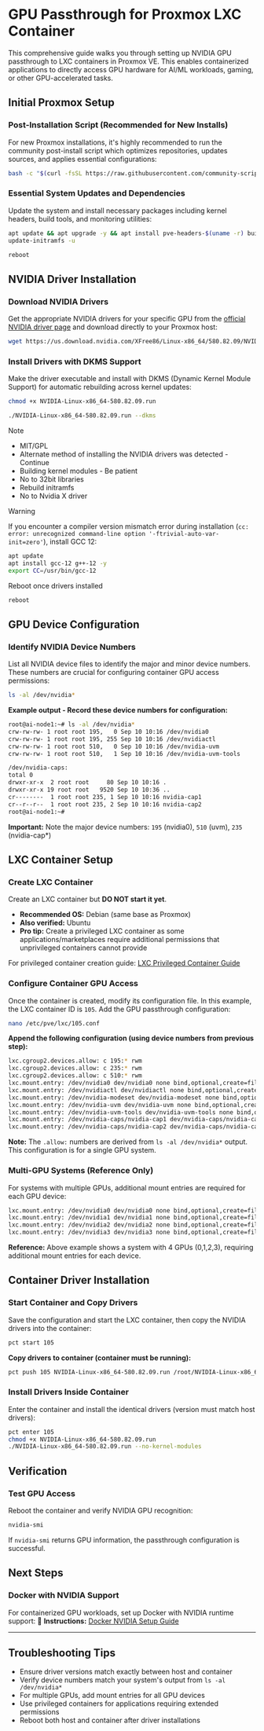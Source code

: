 # GPU Passthrough for Proxmox LXC Container

This comprehensive guide walks you through setting up NVIDIA GPU passthrough to LXC containers in Proxmox VE. This enables containerized applications to directly access GPU hardware for AI/ML workloads, gaming, or other GPU-accelerated tasks.

## Initial Proxmox Setup

### Post-Installation Script (Recommended for New Installs)
For new Proxmox installations, it's highly recommended to run the community post-install script which optimizes repositories, updates sources, and applies essential configurations:

```bash
bash -c "$(curl -fsSL https://raw.githubusercontent.com/community-scripts/ProxmoxVE/main/tools/pve/post-pve-install.sh)"
```

### Essential System Updates and Dependencies
Update the system and install necessary packages including kernel headers, build tools, and monitoring utilities:

```bash
apt update && apt upgrade -y && apt install pve-headers-$(uname -r) build-essential software-properties-common make nvtop htop -y
update-initramfs -u
```

```bash
reboot
```

## NVIDIA Driver Installation

### Download NVIDIA Drivers
Get the appropriate NVIDIA drivers for your specific GPU from the [official NVIDIA driver page](https://www.nvidia.com/en-us/drivers/) and download directly to your Proxmox host:

```bash
wget https://us.download.nvidia.com/XFree86/Linux-x86_64/580.82.09/NVIDIA-Linux-x86_64-580.82.09.run
```

### Install Drivers with DKMS Support
Make the driver executable and install with DKMS (Dynamic Kernel Module Support) for automatic rebuilding across kernel updates:

```bash
chmod +x NVIDIA-Linux-x86_64-580.82.09.run
```

```bash
./NVIDIA-Linux-x86_64-580.82.09.run --dkms
```
> [!NOTE]
> - MIT/GPL
> - Alternate method of installing the NVIDIA drivers was detected - Continue
> - Building kernel modules - Be patient
> - No to 32bit libraries
> - Rebuild initramfs
> - No to Nvidia X driver

> [!WARNING]  
> If you encounter a compiler version mismatch error during installation (`cc: error: unrecognized command-line option '-ftrivial-auto-var-init=zero'`), install GCC 12:

```bash
apt update
apt install gcc-12 g++-12 -y
export CC=/usr/bin/gcc-12
```

Reboot once drivers installed

```bash
reboot
```

## GPU Device Configuration

### Identify NVIDIA Device Numbers
List all NVIDIA device files to identify the major and minor device numbers. These numbers are crucial for configuring container GPU access permissions:

```bash
ls -al /dev/nvidia*
```

**Example output - Record these device numbers for configuration:**
```bash
root@ai-node1:~# ls -al /dev/nvidia*
crw-rw-rw- 1 root root 195,   0 Sep 10 10:16 /dev/nvidia0
crw-rw-rw- 1 root root 195, 255 Sep 10 10:16 /dev/nvidiactl
crw-rw-rw- 1 root root 510,   0 Sep 10 10:16 /dev/nvidia-uvm
crw-rw-rw- 1 root root 510,   1 Sep 10 10:16 /dev/nvidia-uvm-tools

/dev/nvidia-caps:
total 0
drwxr-xr-x  2 root root     80 Sep 10 10:16 .
drwxr-xr-x 19 root root   9520 Sep 10 10:36 ..
cr--------  1 root root 235, 1 Sep 10 10:16 nvidia-cap1
cr--r--r--  1 root root 235, 2 Sep 10 10:16 nvidia-cap2
root@ai-node1:~# 
```

**Important:** Note the major device numbers: `195` (nvidia0), `510` (uvm), `235` (nvidia-cap*)

## LXC Container Setup

### Create LXC Container
Create an LXC container but **DO NOT start it yet**. 
- **Recommended OS:** Debian (same base as Proxmox) 
- **Also verified:** Ubuntu
- **Pro tip:** Create a privileged LXC container as some applications/marketplaces require additional permissions that unprivileged containers cannot provide

For privileged container creation guide: [LXC Privileged Container Guide](https://github.com/en4ble1337/proxmox-tools/blob/main/lxc-privledged-ct.md)

### Configure Container GPU Access
Once the container is created, modify its configuration file. In this example, the LXC container ID is `105`. Add the GPU passthrough configuration:

```bash
nano /etc/pve/lxc/105.conf
```

**Append the following configuration (using device numbers from previous step):**
```bash
lxc.cgroup2.devices.allow: c 195:* rwm
lxc.cgroup2.devices.allow: c 235:* rwm
lxc.cgroup2.devices.allow: c 510:* rwm
lxc.mount.entry: /dev/nvidia0 dev/nvidia0 none bind,optional,create=file
lxc.mount.entry: /dev/nvidiactl dev/nvidiactl none bind,optional,create=file
lxc.mount.entry: /dev/nvidia-modeset dev/nvidia-modeset none bind,optional,create=file
lxc.mount.entry: /dev/nvidia-uvm dev/nvidia-uvm none bind,optional,create=file
lxc.mount.entry: /dev/nvidia-uvm-tools dev/nvidia-uvm-tools none bind,optional,create=file
lxc.mount.entry: /dev/nvidia-caps/nvidia-cap1 dev/nvidia-caps/nvidia-cap1 none bind,optional,create=file
lxc.mount.entry: /dev/nvidia-caps/nvidia-cap2 dev/nvidia-caps/nvidia-cap2 none bind,optional,create=file
```

**Note:** The `.allow:` numbers are derived from `ls -al /dev/nvidia*` output. This configuration is for a single GPU system.

### Multi-GPU Systems (Reference Only)
For systems with multiple GPUs, additional mount entries are required for each GPU device:

```bash
lxc.mount.entry: /dev/nvidia0 dev/nvidia0 none bind,optional,create=file
lxc.mount.entry: /dev/nvidia1 dev/nvidia1 none bind,optional,create=file
lxc.mount.entry: /dev/nvidia2 dev/nvidia2 none bind,optional,create=file
lxc.mount.entry: /dev/nvidia3 dev/nvidia3 none bind,optional,create=file
```

**Reference:** Above example shows a system with 4 GPUs (0,1,2,3), requiring additional mount entries for each device.

## Container Driver Installation

### Start Container and Copy Drivers
Save the configuration and start the LXC container, then copy the NVIDIA drivers into the container:

```bash
pct start 105
```

**Copy drivers to container (container must be running):**
```bash
pct push 105 NVIDIA-Linux-x86_64-580.82.09.run /root/NVIDIA-Linux-x86_64-580.82.09.run
```

### Install Drivers Inside Container
Enter the container and install the identical drivers (version must match host drivers):

```bash
pct enter 105
chmod +x NVIDIA-Linux-x86_64-580.82.09.run
./NVIDIA-Linux-x86_64-580.82.09.run --no-kernel-modules
```

## Verification

### Test GPU Access
Reboot the container and verify NVIDIA GPU recognition:

```bash
nvidia-smi
```

If `nvidia-smi` returns GPU information, the passthrough configuration is successful.

## Next Steps

### Docker with NVIDIA Support
For containerized GPU workloads, set up Docker with NVIDIA runtime support:
📖 **Instructions:** [Docker NVIDIA Setup Guide](https://github.com/en4ble1337/ai-linux-tools/blob/main/docker-nvidia.md)

---

## Troubleshooting Tips

- Ensure driver versions match exactly between host and container
- Verify device numbers match your system's output from `ls -al /dev/nvidia*`
- For multiple GPUs, add mount entries for all GPU devices
- Use privileged containers for applications requiring extended permissions
- Reboot both host and container after driver installations
